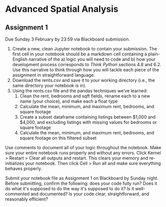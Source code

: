 # Advanced Spatial Analysis

## Assignment 1

Due Sunday 3 February by 23:59 via Blackboard submission.

1. Create a new, clean Jupyter notebook to contain your submission. The first cell in your notebook should be a markdown cell containing a plain-English narrative of the a) logic you will need to code and b) how your development process corresponds to *Think Python* sections 4.8 and 6.2. Use this narrative to think through how you will tackle each piece of the assignment in straightforward language.
2. Download the rents.csv and save it to your working directory (i.e., the same directory your notebook is in).
3. Using the rents.csv file and the pandas techniques we've learned:
   1. Clean the rent, bedrooms and sqft fields, rename each to a new name (your choice), and make each a float type
   2. Calculate the mean, minimum, and maximum rent, bedrooms, and square footage
   3. Create a subset dataframe containing listings between $1,000 and $4,000, and excluding listings with missing values for bedrooms or square footage
   4. Calculate the mean, minimum, and maximum rent, bedrooms, and square footage on this filtered subset

Use comments to document all of your logic throughout the notebook. Make sure your entire notebook runs properly and without any errors. Click Kernel > Restart > Clear all outputs and restart. This clears your memory and re-initializes your notebook. Then click Cell > Run all and make sure everything behaves properly.

Submit your notebook file as Assignment 1 on Blackboard by Sunday night. Before submitting, confirm the following: does your code fully run? Does it do what it's supposed to do the way it's supposed to do it? Is it well-commented and documented? Is your code clear, straightforward, and reasonably efficient?

